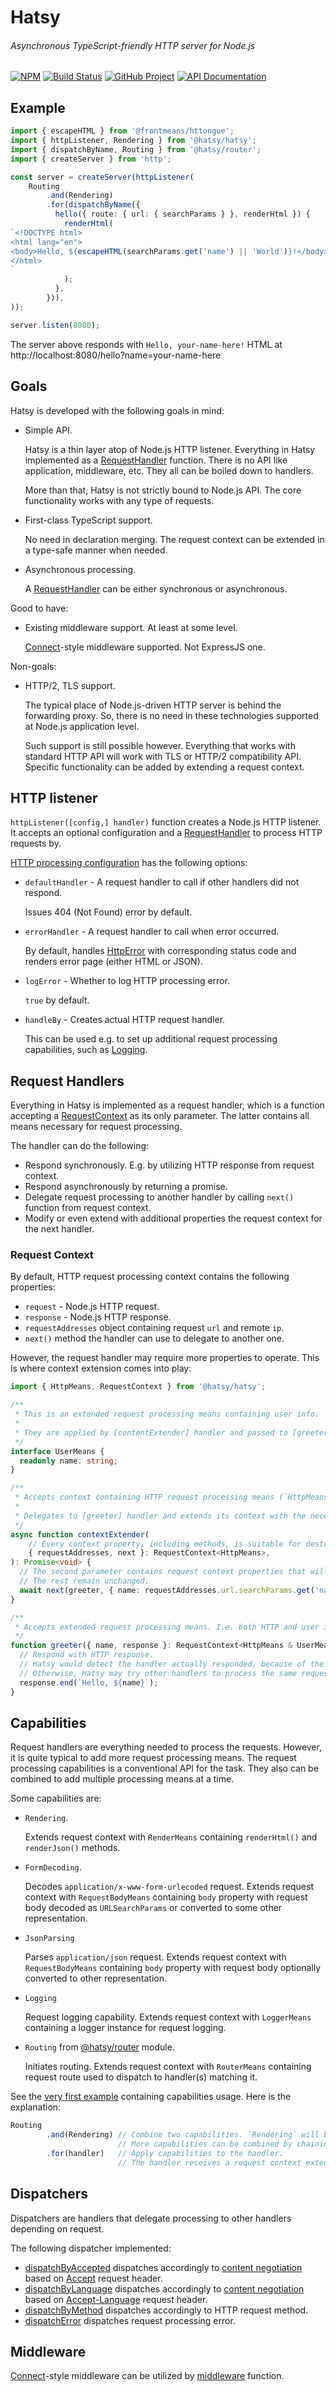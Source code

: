 Hatsy
=====
###### Asynchronous TypeScript-friendly HTTP server for Node.js
[![NPM][npm-image]][npm-url]
[![Build Status][build-status-img]][build-status-link]
[![GitHub Project][github-image]][github-url]
[![API Documentation][api-docs-image]][api-docs-url]

[npm-image]: https://img.shields.io/npm/v/@hatsy/hatsy.svg?logo=npm
[npm-url]: https://www.npmjs.com/package/@hatsy/hatsy
[build-status-img]: https://github.com/hatsyjs/hatsy/workflows/Build/badge.svg
[build-status-link]: https://github.com/hatsyjs/hatsy/actions?query=workflow%3ABuild
[github-image]: https://img.shields.io/static/v1?logo=github&label=GitHub&message=project&color=informational
[github-url]: https://github.com/hatsyjs/hatsy
[api-docs-image]: https://img.shields.io/static/v1?logo=typescript&label=API&message=docs&color=informational
[api-docs-url]: https://hatsyjs.github.io/hatsy/


Example
-------

```typescript
import { escapeHTML } from '@frontmeans/httongue';
import { httpListener, Rendering } from '@hatsy/hatsy';
import { dispatchByName, Routing } from '@hatsy/router';
import { createServer } from 'http';

const server = createServer(httpListener(
    Routing
        .and(Rendering)
        .for(dispatchByName({
          hello({ route: { url: { searchParams } }, renderHtml }) {
            renderHtml(
`<!DOCTYPE html>
<html lang="en">
<body>Hello, ${escapeHTML(searchParams.get('name') || 'World')}!</body>
</html>
`            
            );
          },            
        })),
));

server.listen(8080);
```

The server above responds with `Hello, your-name-here!` HTML at http://localhost:8080/hello?name=your-name-here


Goals
-----

Hatsy is developed with the following goals in mind:

- Simple API.

  Hatsy is a thin layer atop of Node.js HTTP listener. 
  Everything in Hatsy implemented as a [RequestHandler] function.
  There is no API like application, middleware, etc. They all can be boiled down to handlers.
  
  More than that, Hatsy is not strictly bound to Node.js API. The core functionality works with any type of requests.

- First-class TypeScript support.

  No need in declaration merging.
  The request context can be extended in a type-safe manner when needed.
  
- Asynchronous processing.

  A [RequestHandler] can be either synchronous or asynchronous.

Good to have:

- Existing middleware support. At least at some level.

  [Connect]-style middleware supported. Not ExpressJS one.

Non-goals:

- HTTP/2, TLS support.

  The typical place of Node.js-driven HTTP server is behind the forwarding proxy. So, there is no need in these
  technologies supported at Node.js application level.
  
  Such support is still possible however. Everything that works with standard HTTP API will work with TLS or HTTP/2
  compatibility API. Specific functionality can be added by extending a request context. 


[Connect]: https://github.com/senchalabs/connect


HTTP listener
-------------

`httpListener([config,] handler)` function creates a Node.js HTTP listener. It accepts an optional configuration and
a [RequestHandler] to process HTTP requests by.

[HTTP processing configuration] has the following options:

- `defaultHandler` - A request handler to call if other handlers did not respond.

  Issues 404 (Not Found) error by default.

- `errorHandler` - A request handler to call when error occurred.

  By default, handles [HttpError] with corresponding status code and renders error page (either HTML or JSON).

- `logError` - Whether to log HTTP processing error.

  `true` by default.

- `handleBy` - Creates actual HTTP request handler.

  This can be used e.g. to set up additional request processing capabilities, such as [Logging].


[HTTP processing configuration]: https://hatsyjs.github.io/hatsy/interfaces/@hatsy_hatsy.HttpConfig.html
[HttpError]: https://hatsyjs.github.io/hatsy/classes/@hatsy_hatsy.HttpError.html 
[Logging]: https://hatsyjs.github.io/hatsy/interfaces/@hatsy_hatsy.Logging.html


Request Handlers
----------------

[RequestHandler]: #request-handlers

Everything in Hatsy is implemented as a request handler, which is a function accepting a [RequestContext] as its only
parameter. The latter contains all means necessary for request processing.

The handler can do the following:

- Respond synchronously. E.g. by utilizing HTTP response from request context.
- Respond asynchronously by returning a promise.
- Delegate request processing to another handler by calling `next()` function from request context.
- Modify or even extend with additional properties the request context for the next handler.


### Request Context

[RequestContext]: #request-context

By default, HTTP request processing context contains the following properties:

- `request` - Node.js HTTP request.
- `response` - Node.js HTTP response.
- `requestAddresses` object containing request `url` and remote `ip`.
- `next()` method the handler can use to delegate to another one.

However, the request handler may require more properties to operate. This is where context extension comes into play:

```typescript
import { HttpMeans, RequestContext } from '@hatsy/hatsy';

/**
 * This is an extended request processing means containing user info.
 * 
 * They are applied by [contentExtender] handler and passed to [greeter] one.
 */
interface UserMeans {
  readonly name: string;
}

/**
 * Accepts context containing HTTP request processing means (`HttpMeans`).
 *
 * Delegates to [greeter] handler and extends its context with the necessary means.
 */
async function contextExtender(
    // Every context property, including methods, is suitable for destructuring.
    { requestAddresses, next }: RequestContext<HttpMeans>,
): Promise<void> {
  // The second parameter contains request context properties that will be added or updated.
  // The rest remain unchanged.
  await next(greeter, { name: requestAddresses.url.searchParams.get('name') || 'anonymous' });
}

/**
 * Accepts extended request processing means. I.e. both HTTP and user info.
 */
function greeter({ name, response }: RequestContext<HttpMeans & UserMeans>): void {
  // Respond with HTTP response.
  // Hatsy would detect the handler actually responded, because of the `.end()` method call.
  // Otherwise, Hatsy may try other handlers to process the same request.
  response.end(`Hello, ${name}`);
}
```


Capabilities
------------

Request handlers are everything needed to process the requests. However, it is quite typical to add more request
processing means. The request processing capabilities is a conventional API for the task. They also can be combined
to add multiple processing means at a time.

Some capabilities are:

- `Rendering`.

  Extends request context with `RenderMeans` containing `renderHtml()` and `renderJson()` methods.

- `FormDecoding`.

  Decodes `application/x-www-form-urlecoded` request.
  Extends request context with `RequestBodyMeans` containing `body` property with request body decoded as
  `URLSearchParams` or converted to some other representation.
  
- `JsonParsing`

  Parses `application/json` request.
  Extends request context with `RequestBodyMeans` containing `body` property with request body optionally
  converted to other representation.

- `Logging`

  Request logging capability.
  Extends request context with `LoggerMeans` containing a logger instance for request logging.

- `Routing` from [@hatsy/router] module.

  Initiates routing.
  Extends request context with `RouterMeans` containing request route used to dispatch to handler(s) matching it.


See the [very first example] containing capabilities usage. Here is the explanation:

```typescript
Routing
        .and(Rendering) // Combine two capabilities. `Rendering` will be applied after `Routing`.
                        // More capabilities can be combined by chaining `.and()` calls.
        .for(handler)   // Apply capabilities to the handler.
                        // The handler receives a request context extended by both of them.
```

[very first example]: #example
[@hatsy/router]: https://www.npmjs.com/package/@hatsy/router


Dispatchers
-----------

Dispatchers are handlers that delegate processing to other handlers depending on request.

The following dispatcher implemented:

- [dispatchByAccepted] dispatches accordingly to [content negotiation] based on [Accept] request header.
- [dispatchByLanguage] dispatches accordingly to [content negotiation] based on [Accept-Language] request header.
- [dispatchByMethod] dispatches accordingly to HTTP request method.
- [dispatchError] dispatches request processing error.   

[dispatchByAccepted]: https://hatsyjs.github.io/hatsy/modules/@hatsy_hatsy.html#dispatchByAccepted
[dispatchByLanguage]: https://hatsyjs.github.io/hatsy/modules/@hatsy_hatsy.html#dispatchByLanguage
[dispatchByMethod]: https://hatsyjs.github.io/hatsy/modules/@hatsy_hatsy.html#dispatchByMethod
[dispatchError]:  https://hatsyjs.github.io/hatsy/modules/@hatsy_hatsy_core.html#dispatchError
  
[content negotiation]: https://developer.mozilla.org/en-US/docs/Web/HTTP/Content_negotiation
[Accept]: https://developer.mozilla.org/en-US/docs/Web/HTTP/Headers/Accept
[Accept-Language]: https://developer.mozilla.org/en-US/docs/Web/HTTP/Headers/Accept-Language  


Middleware
----------

[Connect]-style middleware can be utilized by [middleware] function.

[middleware]: https://hatsyjs.github.io/hatsy/modules/@hatsy_hatsy.html#middleware
